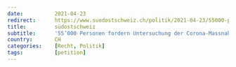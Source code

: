 ```yaml
---
date:          2021-04-23
redirect:      https://www.suedostschweiz.ch/politik/2021-04-23/55000-personen-fordern-untersuchung-der-corona-massnahmen
title:         südostschweiz
subtitle:      '55’000 Personen fordern Untersuchung der Corona-Massnahmen'
country:       CH
categories:    [Recht, Politik]
tags:          [petition]
---
```

